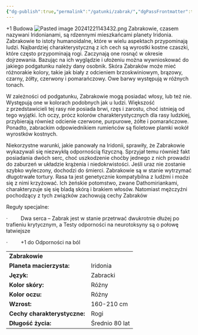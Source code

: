 ```yaml
---
{"dg-publish":true,"permalink":"/gatunki/zabrak/","dgPassFrontmatter":true}
---
```


+1 Budowa
![Pasted image 20241221143432.png](/img/user/Obrazy/Pasted%20image%2020241221143432.png)
Zabrakowie, czasem nazywani Iridonianami, są rdzennymi mieszkańcami planety Iridonia. Zabrakowie to istoty humanoidalne, które w wielu aspektach przypominają ludzi. Najbardziej charakterystyczną z ich cech są wyrostki kostne czaszki, które często przypominają rogi. Zaczynają one rosnąć w okresie dojrzewania. Bazując na ich wyglądzie i ułożeniu można wywnioskować do jakiego podgatunku należy dany osobnik. Skóra Zabraków może mieć różnorakie kolory, takie jak biały z odcieniem brzoskwiniowym, brązowy, czarny, żółty, czerwony i pomarańczowy. Owe barwy występują w różnych tonach.

W zależności od podgatunku, Zabrakowie mogą posiadać włosy, lub też nie. Występują one w kolorach podobnych jak u ludzi. Większość z przedstawicieli tej rasy nie posiada brwi, rzęs i zarostu, choć istnieją od tego wyjątki. Ich oczy, prócz kolorów charakterystycznych dla rasy ludzkiej, przybierają również odcienie czerwone, purpurowe, żółte i pomarańczowe. Ponadto, zabrackim odpowiednikiem rumieńców są fioletowe plamki wokół wyrostków kostnych.

Niekorzystne warunki, jakie panowały na Iridonii, sprawiły, że Zabrakowie wykazywali się niezwykłą odpornością fizyczną. Sprzyjał temu również fakt posiadania dwóch serc, choć uszkodzenie choćby jednego z nich prowadzi do zaburzeń w układzie krążenia i niedokrwistości. Jeśli uraz nie zostanie szybko wyleczony, dochodzi do śmierci. Zabrakowie są w stanie wytrzymać długotrwałe tortury. Rasa ta jest genetycznie kompatybilna z ludźmi i może się z nimi krzyżować. Ich żeńskie potomstwo, zwane Dathomiriankami, charakteryzuje się się bladą skórą i brakiem włosów. Natomiast mężczyźni pochodzący z tych związków zachowują cechy Zabraków

Reguły specjalne:

·         Dwa serca – Zabrak jest w stanie przetrwać dwukrotnie dłużej po trafieniu krytycznym, a Testy odporności na neurotoksyny są o połowę łatwiejsze

·         +1 do Odporności na ból

|   |   |
|---|---|
|**Zabrakowie**|   |
|**Planeta macierzysta:**|Iridonia|
|**Język:**|Zabracki|
|**Kolor skóry:**|Różny|
|**Kolor oczu:**|Różny|
|**Wzrost:**|160-210 cm|
|**Cechy charakterystyczne:**|Rogi|
|**Długość życia:**|Średnio 80 lat|